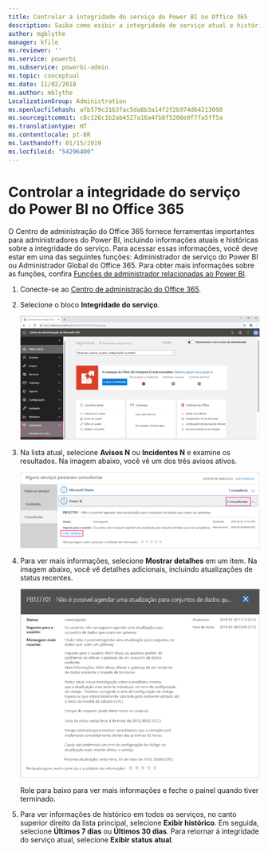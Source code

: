 ```yaml
---
title: Controlar a integridade do serviço do Power BI no Office 365
description: Saiba como exibir a integridade de serviço atual e histórica no Centro de administração do Office 365.
author: mgblythe
manager: kfile
ms.reviewer: ''
ms.service: powerbi
ms.subservice: powerbi-admin
ms.topic: conceptual
ms.date: 11/02/2018
ms.author: mblythe
LocalizationGroup: Administration
ms.openlocfilehash: afb579c3163fac5da8b3a14f2f2b974d64213098
ms.sourcegitcommit: c8c126c1b2ab4527a16a4fb8f5208e0f7fa5ff5a
ms.translationtype: HT
ms.contentlocale: pt-BR
ms.lasthandoff: 01/15/2019
ms.locfileid: "54296400"
---
```

# <a name="track-power-bi-service-health-in-office-365"></a>Controlar a integridade do serviço do Power BI no Office 365

O Centro de administração do Office 365 fornece ferramentas importantes para administradores do Power BI, incluindo informações atuais e históricas sobre a integridade do serviço. Para acessar essas informações, você deve estar em uma das seguintes funções: Administrador de serviço do Power BI ou Administrador Global do Office 365. Para obter mais informações sobre as funções, confira [Funções de administrador relacionadas ao Power BI](service-admin-administering-power-bi-in-your-organization.md#administrator-roles-related-to-power-bi).

1. Conecte-se ao [Centro de administração do Office 365](https://portal.office.com/adminportal).

1. Selecione o bloco **Integridade do serviço**.

    ![Bloco de integridade do serviço](media/service-admin-health/service-health-tile.png)

1. Na lista atual, selecione **Avisos N** ou **Incidentes N** e examine os resultados. Na imagem abaixo, você vê um dos três avisos ativos.

    ![Avisos ativos](media/service-admin-health/active-advisories.png)

1. Para ver mais informações, selecione **Mostrar detalhes** em um item. Na imagem abaixo, você vê detalhes adicionais, incluindo atualizações de status recentes.

    ![Detalhes do aviso](media/service-admin-health/advisory-details.png)

    Role para baixo para ver mais informações e feche o painel quando tiver terminado.

1. Para ver informações de histórico em todos os serviços, no canto superior direito da lista principal, selecione **Exibir histórico**. Em seguida, selecione **Últimos 7 dias** ou **Últimos 30 dias**. Para retornar à integridade do serviço atual, selecione **Exibir status atual**.